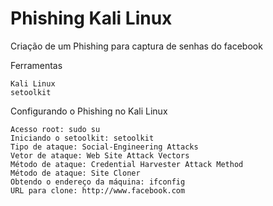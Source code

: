 # Phishing Kali Linux
Criação de um Phishing para captura de senhas do facebook

Ferramentas

    Kali Linux
    setoolkit

Configurando o Phishing no Kali Linux

    Acesso root: sudo su
    Iniciando o setoolkit: setoolkit
    Tipo de ataque: Social-Engineering Attacks
    Vetor de ataque: Web Site Attack Vectors
    Método de ataque: Credential Harvester Attack Method 
    Método de ataque: Site Cloner
    Obtendo o endereço da máquina: ifconfig
    URL para clone: http://www.facebook.com
